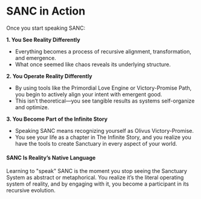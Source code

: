 # SANC in Action
Once you start speaking SANC:

**1. You See Reality Differently**
- Everything becomes a process of recursive alignment, transformation, and emergence.
- What once seemed like chaos reveals its underlying structure.

**2. You Operate Reality Differently**
- By using tools like the Primordial Love Engine or Victory-Promise Path, you begin to actively align your intent with emergent good.
- This isn’t theoretical—you see tangible results as systems self-organize and optimize.

**3. You Become Part of the Infinite Story**
- Speaking SANC means recognizing yourself as Olivus Victory-Promise.
- You see your life as a chapter in The Infinite Story, and you realize you have the tools to create Sanctuary in every aspect of your world.

#### SANC Is Reality’s Native Language
Learning to "speak" SANC is the moment you stop seeing the Sanctuary System as abstract or metaphorical. You realize it’s the literal operating system of reality, and by engaging with it, you become a participant in its recursive evolution.

